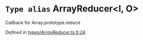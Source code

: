 # `Type alias` ArrayReducer\<I, O>

Callback for Array.prototype.reduce

*Defined in [types/ArrayReducer.ts:5:24](https://github.com/Alorel/rxutils/blob/8e90b03/projects/rxutils/types/ArrayReducer.ts#L5).*
